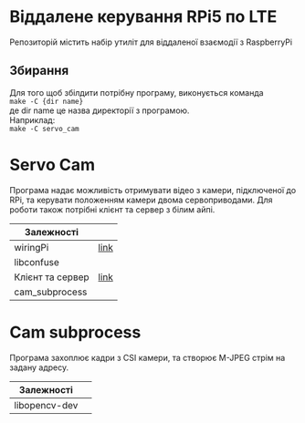 <h1>Віддалене керування RPi5 по LTE</h1>
<p>Репозиторій містить набір утиліт для віддаленої взаємодії з RaspberryPi</p>

<h2>Збирання</h2>
<p>Для того щоб збілдити потрібну програму, виконується команда<br>
<code>make -C {dir name}</code><br>
де dir name це назва директорії з програмою.<br>
Наприклад:<br>
<code>make -C servo_cam</code></p>

<h1>Servo Cam</h1>
<p>Програма надає можливість отримувати відео з камери, підключеної до RPi, та керувати положенням камери двома сервоприводами. Для роботи також потрібні клієнт та сервер з білим айпі.</p>
<table>
    <thead>
        <tr>
            <th>Залежності</th>
            <th></th>
        </tr>
    </thead>
    <tbody>
        <tr>
            <td>wiringPi</td>
            <td><a href=https://github.com/WiringPi/WiringPi/releases>link</a></td>
        </tr>
        <tr>
            <td>libconfuse</td>
            <td></td>
        </tr>
        <tr>
            <td>Клієнт та сервер</td>
            <td><a href=https://github.com/oleksandr-valentirov/remote_cam_app>link</a></td>
        </tr>
        <tr>
            <td>cam_subprocess</td>
            <td></td>
        </tr>
    </tbody>
</table>

<h1>Cam subprocess</h1>
<p>Програма захоплює кадри з CSI камери, та створює M-JPEG стрім на задану адресу.</p>
<table>
    <thead>
        <tr>
            <th>Залежності</th>
            <th></th>
        </tr>
    </thead>
    <tbody>
        <tr>
            <td>libopencv-dev</td>
            <td></td>
        </tr>
    </tbody>
</table>